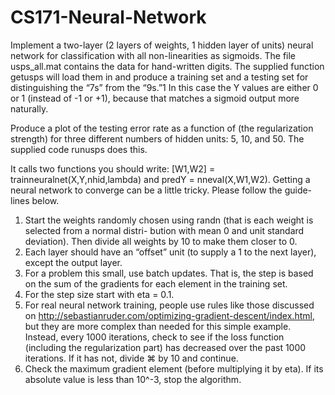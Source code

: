 # CS171-Neural-Network

Implement a two-layer (2 layers of weights, 1 hidden layer of units) neural network for classification with all non-linearities as sigmoids. The file usps_all.mat contains the data for hand-written digits. The supplied function getusps will load them in and produce a training set and a testing set for distinguishing the “7s” from the “9s.”1 In this case the Y values are either 0 or 1 (instead of -1 or +1), because that matches a sigmoid output more naturally.  
  
Produce a plot of the testing error rate as a function of   (the regularization strength) for three different numbers of hidden units: 5, 10, and 50. The supplied code runusps does this.  
  
It calls two functions you should write: [W1,W2] = trainneuralnet(X,Y,nhid,lambda) and predY = nneval(X,W1,W2). Getting a neural network to converge can be a little tricky. Please follow the guide- lines below.  
  

1. Start the weights randomly chosen using randn (that is each weight is selected from a normal distri- bution with mean 0 
and unit standard deviation). Then divide all weights by 10 to make them closer to 0.  
2. Each layer should have an “offset” unit (to supply a 1 to the next layer), except the output layer.  
3. For a problem this small, use batch updates. That is, the step is based on the sum of the gradients for each element in the training set.  
4. For the step size start with eta = 0.1.  
5. For real neural network training, people use rules like those discussed on http://sebastianruder.com/optimizing-gradient-descent/index.html, but they are more complex than needed for this simple example. Instead, every 1000 iterations, check to see if the loss function (including the regularization part) has decreased over the past 1000 iterations. If it has not, divide ⌘ by 10 and continue.
6. Check the maximum gradient element (before multiplying it by eta). If its absolute value is less than 10^-3, stop the algorithm.  

